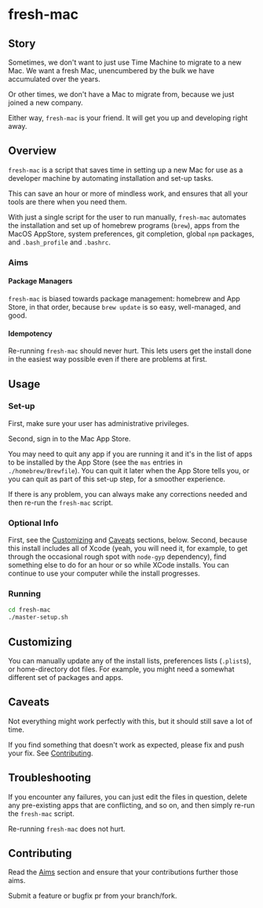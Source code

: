 # fresh-mac

## Story

Sometimes, we don't want to just use Time Machine to migrate to a new Mac.  We want a fresh Mac, unencumbered by the bulk we have accumulated over the years.  

Or other times, we don't have a Mac to migrate from, because we just joined a new company.

Either way, `fresh-mac` is your friend.  It will get you up and developing right away.

## Overview

`fresh-mac` is a script that saves time in setting up a new Mac for use as a developer machine by automating installation and set-up tasks.

This can save an hour or more of mindless work, and ensures that all your tools are there when you need them.

With just a single script for the user to run manually, `fresh-mac` automates the installation and set up of homebrew programs (`brew`), apps from the MacOS AppStore, system preferences, git completion, global `npm` packages, and `.bash_profile` and `.bashrc`.

### Aims

#### Package Managers

`fresh-mac` is biased towards package management: homebrew and App Store, in that order, because `brew update` is so easy, well-managed, and good.  

#### Idempotency

Re-running `fresh-mac` should never hurt.  This lets users get the install done in the easiest way possible even if there are problems at first.

## Usage

### Set-up

First, make sure your user has administrative privileges.

Second, sign in to the Mac App Store.

You may need to quit any app if you are running it and it's in the list of apps to be installed by the App Store (see the `mas` entries in `./homebrew/Brewfile`).  You can quit it later when the App Store tells you, or you can quit as part of this set-up step, for a smoother experience.

If there is any problem, you can always make any corrections needed and then re-run the `fresh-mac` script.

### Optional Info

First, see the [Customizing](#customizing) and [Caveats](#caveats) sections, below.
Second, because this install includes all of Xcode (yeah, you will need it, for example, to get through the occasional rough spot with `node-gyp` dependency), find something else to do for an hour or so while XCode installs.  You can continue to use your computer while the install progresses.

### Running

```bash
cd fresh-mac
./master-setup.sh
```

## Customizing

You can manually update any of the install lists, preferences lists (`.plist`s), or home-directory dot files.  For example, you might need a somewhat different set of packages and apps.

## Caveats

Not everything might work perfectly with this, but it should still save a lot of time.

If you find something that doesn't work as expected, please fix and push your fix.  See [Contributing](#contributing).

## Troubleshooting

If you encounter any failures, you can just edit the files in question, delete any pre-existing apps that are conflicting, and so on, and then simply re-run the `fresh-mac` script.  

Re-running `fresh-mac` does not hurt.

## Contributing

Read the [Aims](#aims) section and ensure that your contributions further those aims.

Submit a feature or bugfix pr from your branch/fork.
